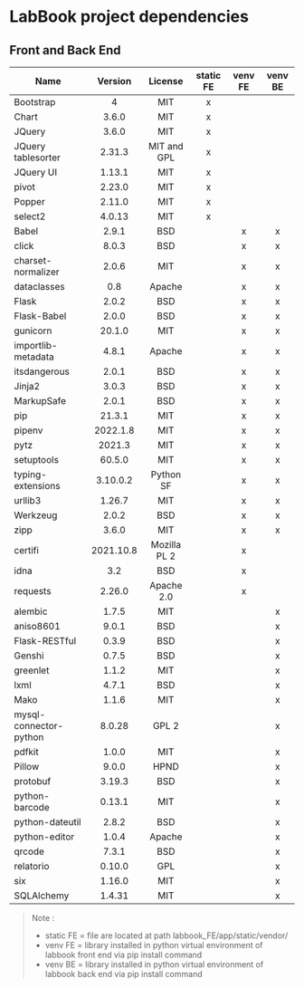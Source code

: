 # LabBook project dependencies
## Front and Back End
| Name                    | Version   | License      | static FE | venv FE | venv BE |
|-------------------------|:---------:|:------------:|:---------:|:-------:|:-------:|
| Bootstrap               | 4         | MIT          | x         |         |         |
| Chart                   | 3.6.0     | MIT          | x         |         |         |
| JQuery                  | 3.6.0     | MIT          | x         |         |         |
| JQuery tablesorter      | 2.31.3    | MIT and GPL  | x         |         |         |
| JQuery UI               | 1.13.1    | MIT          | x         |         |         |
| pivot                   | 2.23.0    | MIT          | x         |         |         |
| Popper                  | 2.11.0    | MIT          | x         |         |         |
| select2                 | 4.0.13    | MIT          | x         |         |         |
| Babel                   | 2.9.1     | BSD          |           | x       | x       |
| click                   | 8.0.3     | BSD          |           | x       | x       |
| charset-normalizer      | 2.0.6     | MIT          |           | x       | x       |
| dataclasses             | 0.8       | Apache       |           | x       | x       |
| Flask                   | 2.0.2     | BSD          |           | x       | x       |
| Flask-Babel             | 2.0.0     | BSD          |           | x       | x       |
| gunicorn                | 20.1.0    | MIT          |           | x       | x       |
| importlib-metadata      | 4.8.1     | Apache       |           | x       | x       |
| itsdangerous            | 2.0.1     | BSD          |           | x       | x       |
| Jinja2                  | 3.0.3     | BSD          |           | x       | x       |
| MarkupSafe              | 2.0.1     | BSD          |           | x       | x       |
| pip                     | 21.3.1    | MIT          |           | x       | x       |
| pipenv                  | 2022.1.8  | MIT          |           | x       | x       |
| pytz                    | 2021.3    | MIT          |           | x       | x       |
| setuptools              | 60.5.0    | MIT          |           | x       | x       |
| typing-extensions       | 3.10.0.2  | Python SF    |           | x       | x       |
| urllib3                 | 1.26.7    | MIT          |           | x       | x       |
| Werkzeug                | 2.0.2     | BSD          |           | x       | x       |
| zipp                    | 3.6.0     | MIT          |           | x       | x       |
| certifi                 | 2021.10.8 | Mozilla PL 2 |           | x       |         |
| idna                    | 3.2       | BSD          |           | x       |         |
| requests                | 2.26.0    | Apache 2.0   |           | x       |         |
| alembic                 | 1.7.5     | MIT          |           |         | x       |
| aniso8601               | 9.0.1     | BSD          |           |         | x       |
| Flask-RESTful           | 0.3.9     | BSD          |           |         | x       |
| Genshi                  | 0.7.5     | BSD          |           |         | x       |
| greenlet                | 1.1.2     | MIT          |           |         | x       |
| lxml                    | 4.7.1     | BSD          |           |         | x       |
| Mako                    | 1.1.6     | MIT          |           |         | x       |
| mysql-connector-python  | 8.0.28    | GPL 2        |           |         | x       |
| pdfkit                  | 1.0.0     | MIT          |           |         | x       |
| Pillow                  | 9.0.0     | HPND         |           |         | x       |
| protobuf                | 3.19.3    | BSD          |           |         | x       |
| python-barcode          | 0.13.1    | MIT          |           |         | x       |
| python-dateutil         | 2.8.2     | BSD          |           |         | x       |
| python-editor           | 1.0.4     | Apache       |           |         | x       |
| qrcode                  | 7.3.1     | BSD          |           |         | x       |
| relatorio               | 0.10.0    | GPL          |           |         | x       |
| six                     | 1.16.0    | MIT          |           |         | x       |
| SQLAlchemy              | 1.4.31    | MIT          |           |         | x       |

> Note :
>
> - static FE = file are located at path labbook_FE/app/static/vendor/
> - venv FE = library installed in python virtual environment of labbook front end via pip install command
> - venv BE = library installed in python virtual environment of labbook back end via pip install command
